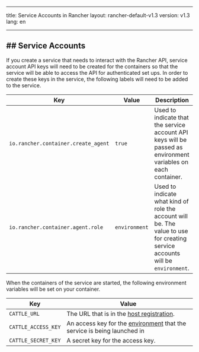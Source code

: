 * * *

title: Service Accounts in Rancher layout: rancher-default-v1.3 version: v1.3 lang: en

* * *

## ## Service Accounts

If you create a service that needs to interact with the Rancher API, service account API keys will need to be created for the containers so that the service will be able to access the API for authenticated set ups. In order to create these keys in the service, the following labels will need to be added to the service.

| Key                                 | Value         | Description                                                                                                                   |
| ----------------------------------- | ------------- | ----------------------------------------------------------------------------------------------------------------------------- |
| `io.rancher.container.create_agent` | `true`        | Used to indicate that the service account API keys will be passed as environment variables on each container.                 |
| `io.rancher.container.agent.role`   | `environment` | Used to indicate what kind of role the account will be. The value to use for creating service accounts will be `environment`. |

When the containers of the service are started, the following environment variables will be set on your container.

| Key                 | Value                                                                                                                                                          |
| ------------------- | -------------------------------------------------------------------------------------------------------------------------------------------------------------- |
| `CATTLE_URL`        | The URL that is in the [host registration]({{site.baseurl}}/rancher/{{page.version}}/{{page.lang}}/configuration/settings/#host-registration).                 |
| `CATTLE_ACCESS_KEY` | An access key for the [environment]({{site.baseurl}}/rancher/{{page.version}}/{{page.lang}}/configuration/environments/) that the service is being launched in |
| `CATTLE_SECRET_KEY` | A secret key for the access key.                                                                                                                               |